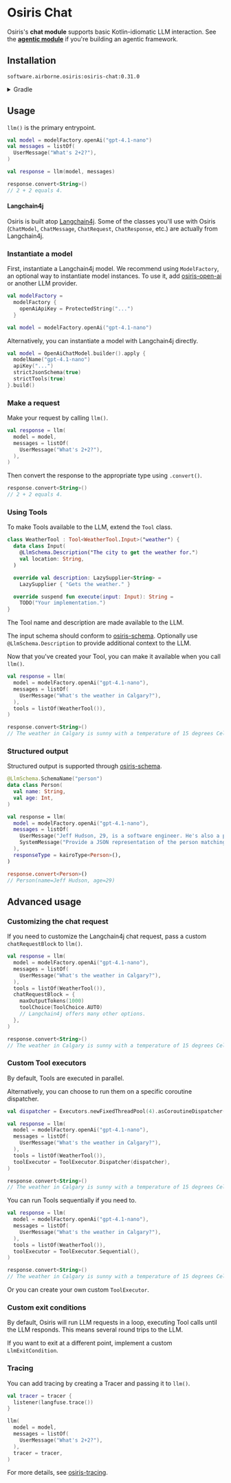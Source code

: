 # Osiris Chat

Osiris's **chat module** supports basic Kotlin-idiomatic LLM interaction.
See the [**agentic module**](../osiris-agentic) if you're building an agentic framework.

## Installation

`software.airborne.osiris:osiris-chat:0.31.0`

<details>

<summary>Gradle</summary>

```kotlin
plugins {
  id("com.google.cloud.artifactregistry.gradle-plugin")
}

repositories {
  maven {
    url = uri("artifactregistry://us-central1-maven.pkg.dev/airborne-software/maven")
  }
}

dependencies {
  implementation("software.airborne.osiris:osiris-chat:0.31.0")
}
```

</details>

## Usage

`llm()` is the primary entrypoint.

```kotlin
val model = modelFactory.openAi("gpt-4.1-nano")
val messages = listOf(
  UserMessage("What's 2+2?"),
)

val response = llm(model, messages)

response.convert<String>()
// 2 + 2 equals 4.
```

#### Langchain4j

Osiris is built atop [Langchain4j](https://github.com/langchain4j/langchain4j).
Some of the classes you'll use with Osiris
(`ChatModel`, `ChatMessage`, `ChatRequest`, `ChatResponse`, etc.)
are actually from Langchain4j.

### Instantiate a model

First, instantiate a Langchain4j model.
We recommend using `ModelFactory`,
an optional way to instantiate model instances.
To use it, add [osiris-open-ai](../osiris-open-ai) or another LLM provider.

```kotlin
val modelFactory =
  modelFactory {
    openAiApiKey = ProtectedString("...")
  }

val model = modelFactory.openAi("gpt-4.1-nano")
```

Alternatively, you can instantiate a model with Langchain4j directly.

```kotlin
val model = OpenAiChatModel.builder().apply {
  modelName("gpt-4.1-nano")
  apiKey("...")
  strictJsonSchema(true)
  strictTools(true)
}.build()
```

### Make a request

Make your request by calling `llm()`.

```kotlin
val response = llm(
  model = model,
  messages = listOf(
    UserMessage("What's 2+2?"),
  ),
)
```

Then convert the response to the appropriate type using `.convert()`.

```kotlin
response.convert<String>()
// 2 + 2 equals 4.
```

### Using Tools

To make Tools available to the LLM,
extend the `Tool` class.

```kotlin
class WeatherTool : Tool<WeatherTool.Input>("weather") {
  data class Input(
    @LlmSchema.Description("The city to get the weather for.")
    val location: String,
  )

  override val description: LazySupplier<String> =
    LazySupplier { "Gets the weather." }

  override suspend fun execute(input: Input): String =
    TODO("Your implementation.")
}
```

The Tool name and description are made available to the LLM.

The input schema should conform to [osiris-schema](../osiris-schema).
Optionally use `@LlmSchema.Description` to provide additional context to the LLM.

Now that you've created your Tool,
you can make it available when you call `llm()`.

```kotlin
val response = llm(
  model = modelFactory.openAi("gpt-4.1-nano"),
  messages = listOf(
    UserMessage("What's the weather in Calgary?"),
  ),
  tools = listOf(WeatherTool()),
)

response.convert<String>()
// The weather in Calgary is sunny with a temperature of 15 degrees Celsius.
```

### Structured output

Structured output is supported through [osiris-schema](../osiris-schema).

```kotlin
@LlmSchema.SchemaName("person")
data class Person(
  val name: String,
  val age: Int,
)

val response = llm(
  model = modelFactory.openAi("gpt-4.1-nano"),
  messages = listOf(
    UserMessage("Jeff Hudson, 29, is a software engineer. He's also a pilot and an ultra trail runner."),
    SystemMessage("Provide a JSON representation of the person matching this description."),
  ),
  responseType = kairoType<Person>(),
)

response.convert<Person>()
// Person(name=Jeff Hudson, age=29)
```

## Advanced usage

### Customizing the chat request

If you need to customize the Langchain4j chat request,
pass a custom `chatRequestBlock` to `llm()`.

```kotlin
val response = llm(
  model = modelFactory.openAi("gpt-4.1-nano"),
  messages = listOf(
    UserMessage("What's the weather in Calgary?"),
  ),
  tools = listOf(WeatherTool()),
  chatRequestBlock = {
    maxOutputTokens(1000)
    toolChoice(ToolChoice.AUTO)
    // Langchain4j offers many other options.
  },
)

response.convert<String>()
// The weather in Calgary is sunny with a temperature of 15 degrees Celsius.
```

### Custom Tool executors

By default, Tools are executed in parallel.

Alternatively, you can choose to run them on a specific coroutine dispatcher.

```kotlin
val dispatcher = Executors.newFixedThreadPool(4).asCoroutineDispatcher()

val response = llm(
  model = modelFactory.openAi("gpt-4.1-nano"),
  messages = listOf(
    UserMessage("What's the weather in Calgary?"),
  ),
  tools = listOf(WeatherTool()),
  toolExecutor = ToolExecutor.Dispatcher(dispatcher),
)

response.convert<String>()
// The weather in Calgary is sunny with a temperature of 15 degrees Celsius.
```

You can run Tools sequentially if you need to.

```kotlin
val response = llm(
  model = modelFactory.openAi("gpt-4.1-nano"),
  messages = listOf(
    UserMessage("What's the weather in Calgary?"),
  ),
  tools = listOf(WeatherTool()),
  toolExecutor = ToolExecutor.Sequential(),
)

response.convert<String>()
// The weather in Calgary is sunny with a temperature of 15 degrees Celsius.
```

Or you can create your own custom `ToolExecutor`.

### Custom exit conditions

By default, Osiris will run LLM requests in a loop,
executing Tool calls until the LLM responds.
This means several round trips to the LLM.

If you want to exit at a different point,
implement a custom `LlmExitCondition`.

### Tracing

You can add tracing by creating a Tracer and passing it to `llm()`.

```kotlin
val tracer = tracer {
  listener(langfuse.trace())
}

llm(
  model = model,
  messages = listOf(
    UserMessage("What's 2+2?"),
  ),
  tracer = tracer,
)
```

For more details, see [osiris-tracing](../osiris-tracing).
